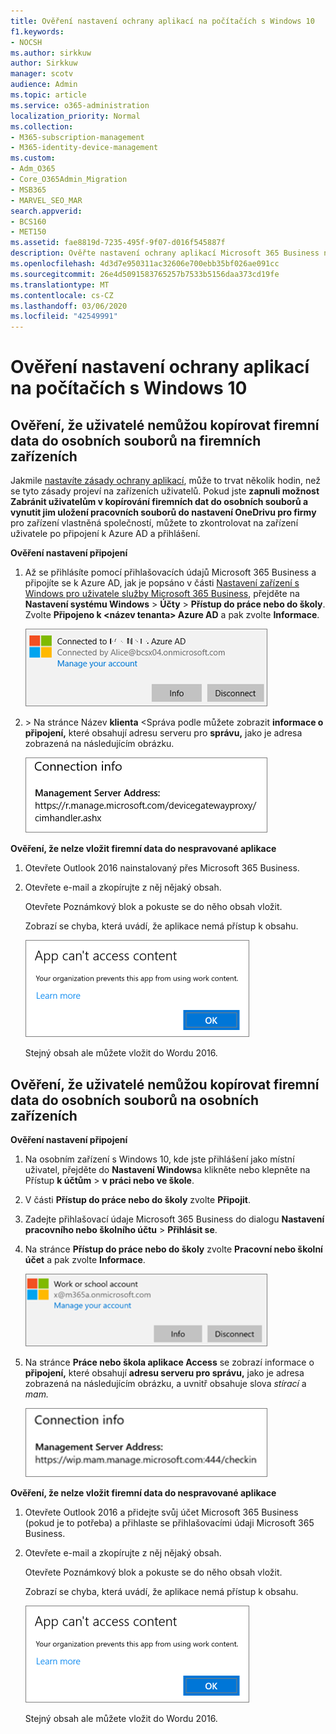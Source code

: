 ```yaml
---
title: Ověření nastavení ochrany aplikací na počítačích s Windows 10
f1.keywords:
- NOCSH
ms.author: sirkkuw
author: Sirkkuw
manager: scotv
audience: Admin
ms.topic: article
ms.service: o365-administration
localization_priority: Normal
ms.collection:
- M365-subscription-management
- M365-identity-device-management
ms.custom:
- Adm_O365
- Core_O365Admin_Migration
- MSB365
- MARVEL_SEO_MAR
search.appverid:
- BCS160
- MET150
ms.assetid: fae8819d-7235-495f-9f07-d016f545887f
description: Ověřte nastavení ochrany aplikací Microsoft 365 Business na zařízeních s Windows 10 a ověřte, zda uživatelé nemohou kopírovat firemní data do osobních souborů nebo do nespravovaných aplikací.
ms.openlocfilehash: 4d3d7e950311ac32606e700ebb35bf026ae091cc
ms.sourcegitcommit: 26e4d5091583765257b7533b5156daa373cd19fe
ms.translationtype: MT
ms.contentlocale: cs-CZ
ms.lasthandoff: 03/06/2020
ms.locfileid: "42549991"
---
```

# <a name="validate-app-protection-settings-on-windows-10-pcs"></a>Ověření nastavení ochrany aplikací na počítačích s Windows 10

## <a name="verify-that-users-cannot-copy-company-data-to-personal-files-on-corporate-devices"></a>Ověření, že uživatelé nemůžou kopírovat firemní data do osobních souborů na firemních zařízeních

Jakmile [nastavíte zásady ochrany aplikací](protection-settings-for-windows-10-devices.md), může to trvat několik hodin, než se tyto zásady projeví na zařízeních uživatelů. Pokud jste **zapnuli možnost** **Zabránit uživatelům v kopírování firemních dat do osobních souborů a vynutit jim uložení pracovních souborů do nastavení OneDrivu pro firmy** pro zařízení vlastněná společností, můžete to zkontrolovat na zařízení uživatele po připojení k Azure AD a přihlášení. 
  
 **Ověření nastavení připojení**
  
1. Až se přihlásíte pomocí přihlašovacích údajů Microsoft 365 Business a připojíte se k Azure AD, jak je popsáno v části [Nastavení zařízení s Windows pro uživatele služby Microsoft 365 Business](set-up-windows-devices.md), přejděte na **Nastavení systému Windows** \> **Účty** \> **Přístup do práce nebo do školy**. Zvolte **Připojeno k \<název tenanta\> Azure AD** a pak zvolte **Informace**.
    
    ![Click or tap Info on the Connected to Azure AD dialog.](../media/a36ede2b-d1a0-4d4e-8ea7-af39b4b63890.png)
  
2. \> Na stránce Název **klienta** \<Správa podle můžete zobrazit **informace o připojení,** které obsahují adresu serveru pro **správu,** jako je adresa zobrazená na následujícím obrázku. 
    
    ![Managed by page shows connection info of the device manager URL.](../media/47515a8e-2d0c-4bea-99f0-6b2545b88a11.png)
  
 **Ověření, že nelze vložit firemní data do nespravované aplikace**
  
1. Otevřete Outlook 2016 nainstalovaný přes Microsoft 365 Business.
    
2. Otevřete e-mail a zkopírujte z něj nějaký obsah.
    
    Otevřete Poznámkový blok a pokuste se do něho obsah vložit.
    
    Zobrazí se chyba, která uvádí, že aplikace nemá přístup k obsahu.
    
    ![A dialog that states app can't access content when you paste into an unmanaged app.](../media/5e82b154-cf2f-43c8-ae80-b45d8ad80e56.png)
  
    Stejný obsah ale můžete vložit do Wordu 2016.
    
## <a name="verify-that-users-cannot-copy-company-data-to-personal-files-on-personal-devices"></a>Ověření, že uživatelé nemůžou kopírovat firemní data do osobních souborů na osobních zařízeních

 **Ověření nastavení připojení**
  
1. Na osobním zařízení s Windows 10, kde jste přihlášení jako místní uživatel, přejděte do **Nastavení Windows**a klikněte nebo klepněte na Přístup **k účtům** \> **v práci nebo ve škole**.
    
2. V části **Přístup do práce nebo do školy** zvolte **Připojit**.
    
3. Zadejte přihlašovací údaje Microsoft 365 Business do dialogu **Nastavení pracovního nebo školního účtu** \> **Přihlásit se**.
    
4. Na stránce **Přístup do práce nebo do školy** zvolte **Pracovní nebo školní účet** a pak zvolte **Informace**.
    
    ![Klikněte nebo klepněte na Informace v dialogovém okně Pracovní nebo školní účet.](../media/63bd8b32-cb32-4afa-8ce0-6070ac403abc.png)
  
5. Na stránce **Práce nebo škola aplikace Access** se zobrazí informace o **připojení,** které obsahují **adresu serveru pro správu,** jako je adresa zobrazená na následujícím obrázku, a uvnitř obsahuje slova *stírací* a *mam.* 
    
    ![Managed by page shows connection info URL that includes the words mam and wpi.](../media/abd4eaf4-44fa-4538-a3e8-1e0d331dfe1e.png)
  
 **Ověření, že nelze vložit firemní data do nespravované aplikace**
  
1. Otevřete Outlook 2016 a přidejte svůj účet Microsoft 365 Business (pokud je to potřeba) a přihlaste se přihlašovacími údaji Microsoft 365 Business.
    
2. Otevřete e-mail a zkopírujte z něj nějaký obsah.
    
    Otevřete Poznámkový blok a pokuste se do něho obsah vložit.
    
    Zobrazí se chyba, která uvádí, že aplikace nemá přístup k obsahu.
    
    ![A dialog that states app can't access content when you paste into an unmanaged app.](../media/5e82b154-cf2f-43c8-ae80-b45d8ad80e56.png)
  
    Stejný obsah ale můžete vložit do Wordu 2016.
    

